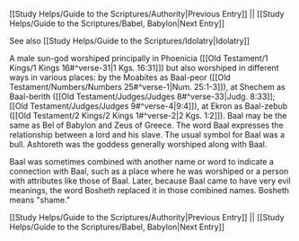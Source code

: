 [[Study Helps/Guide to the Scriptures/Authority|Previous Entry]]  ||  [[Study Helps/Guide to the Scriptures/Babel, Babylon|Next Entry]]

 See also [[Study Helps/Guide to the Scriptures/Idolatry|Idolatry]]

 A male sun-god worshiped principally in Phoenicia ([[Old Testament/1 Kings/1 Kings 16#^verse-31|1 Kgs. 16:31]]) but also worshiped in different ways in various places: by the Moabites as Baal-peor ([[Old Testament/Numbers/Numbers 25#^verse-1|Num. 25:1-3]]), at Shechem as Baal-berith ([[Old Testament/Judges/Judges 8#^verse-33|Judg. 8:33]]; [[Old Testament/Judges/Judges 9#^verse-4|9:4]]), at Ekron as Baal-zebub ([[Old Testament/2 Kings/2 Kings 1#^verse-2|2 Kgs. 1:2]]). Baal may be the same as Bel of Babylon and Zeus of Greece. The word Baal expresses the relationship between a lord and his slave. The usual symbol for Baal was a bull. Ashtoreth was the goddess generally worshiped along with Baal.

 Baal was sometimes combined with another name or word to indicate a connection with Baal, such as a place where he was worshiped or a person with attributes like those of Baal. Later, because Baal came to have very evil meanings, the word Bosheth replaced it in those combined names. Bosheth means "shame."

[[Study Helps/Guide to the Scriptures/Authority|Previous Entry]]  ||  [[Study Helps/Guide to the Scriptures/Babel, Babylon|Next Entry]]